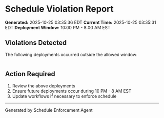 # Schedule Violation Report

**Generated:** 2025-10-25 03:35:36 EDT
**Current Time:** 2025-10-25 03:35:31 EDT
**Deployment Window:** 10:00 PM - 8:00 AM EST

## Violations Detected

The following deployments occurred outside the allowed window:

```

```

## Action Required

1. Review the above deployments
2. Ensure future deployments occur during 10 PM - 8 AM EST
3. Update workflows if necessary to enforce schedule

---

Generated by Schedule Enforcement Agent
